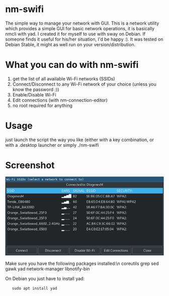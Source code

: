 # nm-swifi
The simple way to manage your network with GUI.
This is a network utility which provides a simple GUI for basic network operations, it is basically nmcli with yad.
I created it for myself to use with sway on Debian. If someone finds it useful for his/her situation, I'd be happy :).
It was tested on Debian Stable, it might as well run on your version/distribution.



# What you can do with nm-swifi
   1. get the list of all available Wi-Fi networks (SSIDs)
   2. Connect/Disconnect to any Wi-Fi network of your choice (unless you know the password :))
   3. Enable/Disable Wi-Fi
   4. Edit connections (with nm-connection-editor)
   5. no root required for anything



# Usage
  just launch the script the way you like (either with a key combination, or with a .desktop launcher or simply ./nm-swifi
   
   
   
# Screenshot

![Alt text](https://github.com/DiogenesVX/nm-swifi/blob/main/nm-swifi.png)

  
 Make sure you have the following packages installed:\n
      coreutils
      grep
      sed
      gawk
      yad
      network-manager
      libnotify-bin

   On Debian you just have to install yad:    

       sudo apt install yad
